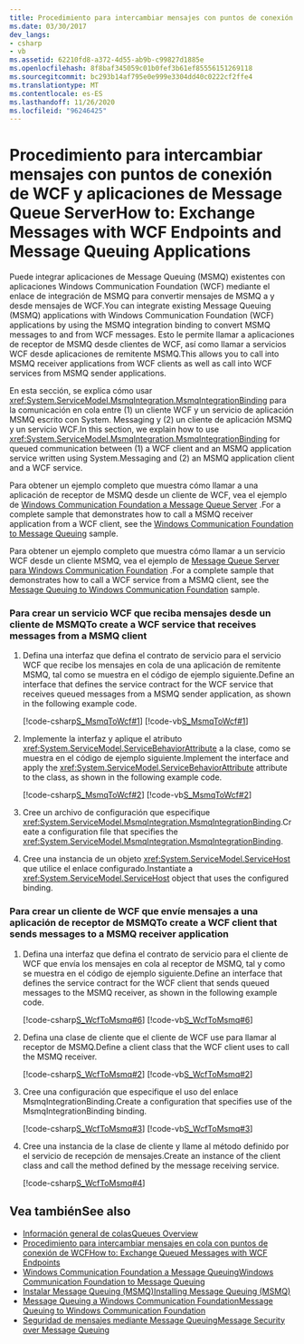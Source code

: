 ```yaml
---
title: Procedimiento para intercambiar mensajes con puntos de conexión de WCF y aplicaciones de Message Queue Server
ms.date: 03/30/2017
dev_langs:
- csharp
- vb
ms.assetid: 62210fd8-a372-4d55-ab9b-c99827d1885e
ms.openlocfilehash: 8f8baf345059c01b0fef3b61ef85556151269118
ms.sourcegitcommit: bc293b14af795e0e999e3304dd40c0222cf2ffe4
ms.translationtype: MT
ms.contentlocale: es-ES
ms.lasthandoff: 11/26/2020
ms.locfileid: "96246425"
---
```

# <a name="how-to-exchange-messages-with-wcf-endpoints-and-message-queuing-applications"></a><span data-ttu-id="6333f-102">Procedimiento para intercambiar mensajes con puntos de conexión de WCF y aplicaciones de Message Queue Server</span><span class="sxs-lookup"><span data-stu-id="6333f-102">How to: Exchange Messages with WCF Endpoints and Message Queuing Applications</span></span>

<span data-ttu-id="6333f-103">Puede integrar aplicaciones de Message Queuing (MSMQ) existentes con aplicaciones Windows Communication Foundation (WCF) mediante el enlace de integración de MSMQ para convertir mensajes de MSMQ a y desde mensajes de WCF.</span><span class="sxs-lookup"><span data-stu-id="6333f-103">You can integrate existing Message Queuing (MSMQ) applications with Windows Communication Foundation (WCF) applications by using the MSMQ integration binding to convert MSMQ messages to and from WCF messages.</span></span> <span data-ttu-id="6333f-104">Esto le permite llamar a aplicaciones de receptor de MSMQ desde clientes de WCF, así como llamar a servicios WCF desde aplicaciones de remitente MSMQ.</span><span class="sxs-lookup"><span data-stu-id="6333f-104">This allows you to call into MSMQ receiver applications from WCF clients as well as call into WCF services from MSMQ sender applications.</span></span>  
  
 <span data-ttu-id="6333f-105">En esta sección, se explica cómo usar <xref:System.ServiceModel.MsmqIntegration.MsmqIntegrationBinding> para la comunicación en cola entre (1) un cliente WCF y un servicio de aplicación MSMQ escrito con System. Messaging y (2) un cliente de aplicación MSMQ y un servicio WCF.</span><span class="sxs-lookup"><span data-stu-id="6333f-105">In this section, we explain how to use <xref:System.ServiceModel.MsmqIntegration.MsmqIntegrationBinding> for queued communication between (1) a WCF client and an MSMQ application service written using System.Messaging and (2) an MSMQ application client and a WCF service.</span></span>  
  
 <span data-ttu-id="6333f-106">Para obtener un ejemplo completo que muestra cómo llamar a una aplicación de receptor de MSMQ desde un cliente de WCF, vea el ejemplo de [Windows Communication Foundation a Message Queue Server](../samples/wcf-to-message-queuing.md) .</span><span class="sxs-lookup"><span data-stu-id="6333f-106">For a complete sample that demonstrates how to call a MSMQ receiver application from a WCF client, see the [Windows Communication Foundation to Message Queuing](../samples/wcf-to-message-queuing.md) sample.</span></span>  
  
 <span data-ttu-id="6333f-107">Para obtener un ejemplo completo que muestra cómo llamar a un servicio WCF desde un cliente MSMQ, vea el ejemplo de [Message Queue Server para Windows Communication Foundation](../samples/message-queuing-to-wcf.md) .</span><span class="sxs-lookup"><span data-stu-id="6333f-107">For a complete sample that demonstrates how to call a WCF service from a MSMQ client, see the [Message Queuing to Windows Communication Foundation](../samples/message-queuing-to-wcf.md) sample.</span></span>  
  
### <a name="to-create-a-wcf-service-that-receives-messages-from-a-msmq-client"></a><span data-ttu-id="6333f-108">Para crear un servicio WCF que reciba mensajes desde un cliente de MSMQ</span><span class="sxs-lookup"><span data-stu-id="6333f-108">To create a WCF service that receives messages from a MSMQ client</span></span>  
  
1. <span data-ttu-id="6333f-109">Defina una interfaz que defina el contrato de servicio para el servicio WCF que recibe los mensajes en cola de una aplicación de remitente MSMQ, tal como se muestra en el código de ejemplo siguiente.</span><span class="sxs-lookup"><span data-stu-id="6333f-109">Define an interface that defines the service contract for the WCF service that receives queued messages from a MSMQ sender application, as shown in the following example code.</span></span>  
  
     [!code-csharp[S_MsmqToWcf#1](../../../../samples/snippets/csharp/VS_Snippets_CFX/s_msmqtowcf/cs/service.cs#1)]
     [!code-vb[S_MsmqToWcf#1](../../../../samples/snippets/visualbasic/VS_Snippets_CFX/s_msmqtowcf/vb/service.vb#1)]  
  
2. <span data-ttu-id="6333f-110">Implemente la interfaz y aplique el atributo <xref:System.ServiceModel.ServiceBehaviorAttribute> a la clase, como se muestra en el código de ejemplo siguiente.</span><span class="sxs-lookup"><span data-stu-id="6333f-110">Implement the interface and apply the <xref:System.ServiceModel.ServiceBehaviorAttribute> attribute to the class, as shown in the following example code.</span></span>  
  
     [!code-csharp[S_MsmqToWcf#2](../../../../samples/snippets/csharp/VS_Snippets_CFX/s_msmqtowcf/cs/service.cs#2)]
     [!code-vb[S_MsmqToWcf#2](../../../../samples/snippets/visualbasic/VS_Snippets_CFX/s_msmqtowcf/vb/service.vb#2)]  
  
3. <span data-ttu-id="6333f-111">Cree un archivo de configuración que especifique <xref:System.ServiceModel.MsmqIntegration.MsmqIntegrationBinding>.</span><span class="sxs-lookup"><span data-stu-id="6333f-111">Create a configuration file that specifies the <xref:System.ServiceModel.MsmqIntegration.MsmqIntegrationBinding>.</span></span>  

4. <span data-ttu-id="6333f-112">Cree una instancia de un objeto <xref:System.ServiceModel.ServiceHost> que utilice el enlace configurado.</span><span class="sxs-lookup"><span data-stu-id="6333f-112">Instantiate a <xref:System.ServiceModel.ServiceHost> object that uses the configured binding.</span></span>  

### <a name="to-create-a-wcf-client-that-sends-messages-to-a-msmq-receiver-application"></a><span data-ttu-id="6333f-113">Para crear un cliente de WCF que envíe mensajes a una aplicación de receptor de MSMQ</span><span class="sxs-lookup"><span data-stu-id="6333f-113">To create a WCF client that sends messages to a MSMQ receiver application</span></span>  
  
1. <span data-ttu-id="6333f-114">Defina una interfaz que defina el contrato de servicio para el cliente de WCF que envía los mensajes en cola al receptor de MSMQ, tal y como se muestra en el código de ejemplo siguiente.</span><span class="sxs-lookup"><span data-stu-id="6333f-114">Define an interface that defines the service contract for the WCF client that sends queued messages to the MSMQ receiver, as shown in the following example code.</span></span>  
  
     [!code-csharp[S_WcfToMsmq#6](../../../../samples/snippets/csharp/VS_Snippets_CFX/s_wcftomsmq/cs/proxy.cs#6)]
     [!code-vb[S_WcfToMsmq#6](../../../../samples/snippets/visualbasic/VS_Snippets_CFX/s_wcftomsmq/vb/proxy.vb#6)]  
  
2. <span data-ttu-id="6333f-115">Defina una clase de cliente que el cliente de WCF use para llamar al receptor de MSMQ.</span><span class="sxs-lookup"><span data-stu-id="6333f-115">Define a client class that the WCF client uses to call the MSMQ receiver.</span></span>  
  
     [!code-csharp[S_WcfToMsmq#2](../../../../samples/snippets/csharp/VS_Snippets_CFX/s_wcftomsmq/cs/snippets.cs#2)]
     [!code-vb[S_WcfToMsmq#2](../../../../samples/snippets/visualbasic/VS_Snippets_CFX/s_wcftomsmq/vb/snippets.vb#2)]  
  
3. <span data-ttu-id="6333f-116">Cree una configuración que especifique el uso del enlace MsmqIntegrationBinding.</span><span class="sxs-lookup"><span data-stu-id="6333f-116">Create a configuration that specifies use of the MsmqIntegrationBinding binding.</span></span>  
  
     [!code-csharp[S_WcfToMsmq#3](../../../../samples/snippets/csharp/VS_Snippets_CFX/s_wcftomsmq/cs/snippets.cs#3)]
     [!code-vb[S_WcfToMsmq#3](../../../../samples/snippets/visualbasic/VS_Snippets_CFX/s_wcftomsmq/vb/snippets.vb#3)]  
  
4. <span data-ttu-id="6333f-117">Cree una instancia de la clase de cliente y llame al método definido por el servicio de recepción de mensajes.</span><span class="sxs-lookup"><span data-stu-id="6333f-117">Create an instance of the client class and call the method defined by the message receiving service.</span></span>  
  
     [!code-csharp[S_WcfToMsmq#4](../../../../samples/snippets/csharp/VS_Snippets_CFX/s_wcftomsmq/cs/client.cs#4)]  
  
## <a name="see-also"></a><span data-ttu-id="6333f-118">Vea también</span><span class="sxs-lookup"><span data-stu-id="6333f-118">See also</span></span>

- [<span data-ttu-id="6333f-119">Información general de colas</span><span class="sxs-lookup"><span data-stu-id="6333f-119">Queues Overview</span></span>](queues-overview.md)
- [<span data-ttu-id="6333f-120">Procedimiento para intercambiar mensajes en cola con puntos de conexión de WCF</span><span class="sxs-lookup"><span data-stu-id="6333f-120">How to: Exchange Queued Messages with WCF Endpoints</span></span>](how-to-exchange-queued-messages-with-wcf-endpoints.md)
- [<span data-ttu-id="6333f-121">Windows Communication Foundation a Message Queuing</span><span class="sxs-lookup"><span data-stu-id="6333f-121">Windows Communication Foundation to Message Queuing</span></span>](../samples/wcf-to-message-queuing.md)
- [<span data-ttu-id="6333f-122">Instalar Message Queuing (MSMQ)</span><span class="sxs-lookup"><span data-stu-id="6333f-122">Installing Message Queuing (MSMQ)</span></span>](../samples/installing-message-queuing-msmq.md)
- [<span data-ttu-id="6333f-123">Message Queuing a Windows Communication Foundation</span><span class="sxs-lookup"><span data-stu-id="6333f-123">Message Queuing to Windows Communication Foundation</span></span>](../samples/message-queuing-to-wcf.md)
- [<span data-ttu-id="6333f-124">Seguridad de mensajes mediante Message Queuing</span><span class="sxs-lookup"><span data-stu-id="6333f-124">Message Security over Message Queuing</span></span>](../samples/message-security-over-message-queuing.md)
